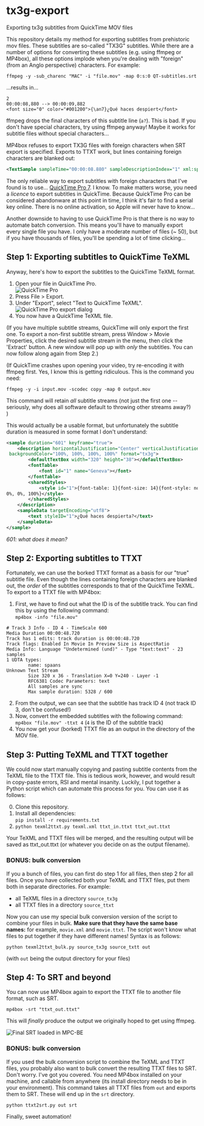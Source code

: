 # tx3g-export
Exporting tx3g subtitles from QuickTime MOV files

This repository details my method for exporting subtitles from prehistoric mov files. These subtitles are so-called "TX3G" subtitles. While there are a number of options for converting these subtitles (e.g. using ffmpeg or MP4box), all these options implode when you're dealing with "foreign" (from an Anglo perspective) characters. For example:

```
ffmpeg -y -sub_charenc "MAC" -i "file.mov" -map 0:s:0 QT-subtitles.srt
```

...results in...

```srt
2
00:00:08,880 --> 00:00:09,882
<font size="0" color="#001200">{\an7}¿Qué haces despiert</font>
```

ffmpeg drops the final characters of this subtitle line (`a?`). This is bad. If you don't have special characters, try using ffmpeg anyway! Maybe it works for subtitle files without special characters...

MP4box refuses to export TX3G files with foreign characters when SRT export is specified. Exports to TTXT work, but lines containing foreign characters are blanked out:

```xml
<TextSample sampleTime="00:00:08.880" sampleDescriptionIndex="1" xml:space="preserve"></TextSample>
```

The only reliable way to export subtitles with foreign characters that I've found is to use... [QuickTime Pro 7](https://www.videohelp.com/software/Quicktime-Pro). I know. To make matters worse, you need a *licence* to export subtitles in QuickTime. Because QuickTime Pro can be considered abandonware at this point in time, I think it's fair to find a serial key online. There is no online activation, so Apple will never have to know...

Another downside to having to use QuickTime Pro is that there is no way to automate batch conversion. This means you'll have to manually export every single file you have. I only have a moderate number of files (~ 50), but if you have thousands of files, you'll be spending a lot of time clicking...

## Step 1: Exporting subtitles to QuickTime TeXML

Anyway, here's how to export the subtitles to the QuickTime TeXML format. 

1. Open your file in QuickTime Pro.  
	![QuickTime Pro](https://user-images.githubusercontent.com/84721952/186732162-bc169895-2faa-426f-8825-a4f81892bcbf.png)
2. Press File > Export.
3. Under "Export", select "Text to QuickTime TeXML".  
	![QuickTime Pro export dialog](https://user-images.githubusercontent.com/84721952/186732200-b95e3981-3973-4b7c-b0a7-916f88e831b3.png)
4. You now have a QuickTime TeXML file.

(If you have multiple subtitle streams, QuickTime will only export the first one. To export a non-first subtitle stream, press Window > Movie Properties, click the desired subtitle stream in the menu, then click the 'Extract' button. A new window will pop up with *only* the subtitles. You can now follow along again from Step 2.)

(If QuickTime crashes upon opening your video, try re-encoding it with ffmpeg first. Yes, I know this is getting ridiculous. This is the command you need:

```
ffmpeg -y -i input.mov -scodec copy -map 0 output.mov
```

This command will retain *all* subtitle streams (not just the first one -- seriously, why does all software default to throwing other streams away?)  
)

This would actually be a usable format, but unfortunately the subtitle duration is measured in some format I don't understand:
```xml
<sample duration="601" keyframe="true">
	<description horizontalJustification="Center" verticalJustification="Top"
 backgroundColor="100%, 100%, 100%, 100%" format="tx3g">
		<defaultTextBox width="320" height="38"></defaultTextBox>
		<fontTable>
			<font id="1" name="Geneva"></font>
		</fontTable>
		<sharedStyles>
			<style id="1">{font-table: 1}{font-size: 14}{font-style: normal}{font-weight: normal}{text-decoration: normal}{color: 0%, 
0%, 0%, 100%}</style>
		</sharedStyles>
	</description>
	<sampleData targetEncoding="utf8">
		<text styleID="1">¿Qué haces despierta?</text>
	</sampleData>
</sample>
```
*601: what does it mean?*

## Step 2: Exporting subtitles to TTXT

Fortunately, we can use the borked TTXT format as a basis for our "true" subtitle file. Even though the lines containing foreign characters are blanked out, the *order* of the subtitles corresponds to that of the QuickTime TeXML. To export to a TTXT file with MP4box:

1. First, we have to find out what the ID is of the subtitle track. You can find this by using the following command:  
	`mp4box -info "file.mov"`

```
# Track 3 Info - ID 4 - TimeScale 600
Media Duration 00:00:48.720
Track has 1 edits: track duration is 00:00:48.720
Track flags: Enabled In Movie In Preview Size is AspectRatio
Media Info: Language "Undetermined (und)" - Type "text:text" - 23 samples
1 UDTA types:
        name: spaans
Unknown Text Stream
        Size 320 x 36 - Translation X=0 Y=240 - Layer -1
        RFC6381 Codec Parameters: text
        All samples are sync
        Max sample duration: 5328 / 600
```
2. From the output, we can see that the subtitle has track ID 4 (not track ID 3, don't be confused!)
2. Now, convert the embedded subtitles with the following command:  
	`mp4box "file.mov" -ttxt 4` (`4` is the ID of the subtitle track)
3. You now get your (borked) TTXT file as an output in the directory of the MOV file.

## Step 3: Putting TeXML and TTXT together

We could now start manually copying and pasting subtitle contents from the TeXML file to the TTXT file. This is tedious work, however, and would result in copy-paste errors, RSI and mental insanity. Luckily, I put together a Python script which can automate this process for you. You can use it as follows:

0. Clone this repository.
1. Install all dependencies:  
	`pip install -r requirements.txt`
1. `python texml2ttxt.py texml.xml ttxt_in.ttxt ttxt_out.ttxt`

Your TeXML and TTXT files will be merged, and the resulting output will be saved as ttxt_out.ttxt (or whatever you decide on as the output filename).

### BONUS: bulk conversion

If you a bunch of files, you can first do step 1 for all files, then step 2 for all files. Once you have collected both your TeXML and TTXT files, put them both in separate directories. For example:
- all TeXML files in a directory `source_tx3g`
- all TTXT files in a directory `source_ttxt`

Now you can use my special bulk conversion version of the script to combine your files in bulk. **Make sure that they have the same base names:** for example, `movie.xml` and `movie.ttxt`. The script won't know what files to put together if they have different names! Syntax is as follows:

```
python texml2ttxt_bulk.py source_tx3g source_txtt out
```

(with `out` being the output directory for your files)

## Step 4: To SRT and beyond

You can now use MP4box again to export the TTXT file to another file format, such as SRT.

```
mp4box -srt "ttxt_out.ttxt"
```

This will *finally* produce the output we originally hoped to get using ffmpeg.

![Final SRT loaded in MPC-BE](https://user-images.githubusercontent.com/84721952/186733060-fc7c0a93-f645-4ba3-90b5-1efd30344200.png)

### BONUS: bulk conversion

If you used the bulk conversion script to combine the TeXML and TTXT files, you probably also want to bulk convert the resulting TTXT files to SRT. Don't worry. I've got you covered. You need MP4box installed on your machine, and callable from anywhere (its install directory needs to be in your environment). This command takes all TTXT files from `out` and exports them to SRT. These will end up in the `srt` directory.

```
python ttxt2srt.py out srt
```

Finally, sweet automation!